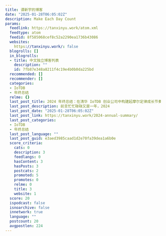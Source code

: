 ```yaml
---
title: 谭新宇的博客
date: "2025-01-28T06:05:02Z"
description: Make Each Day Count
params:
  feedlink: https://tanxinyu.work/atom.xml
  feedtype: atom
  feedid: 8f585068cef8c52a2290ea1736b43086
  websites:
    https://tanxinyu.work/: false
  blogrolls: []
  in_blogrolls:
  - title: 中文独立博客列表
    description: ""
    id: 7fb87e348a8211f4c19e4b0b0da225bd
  recommended: []
  recommender: []
  categories:
  - IoTDB
  - 年终总结
  relme: {}
  last_post_title: 2024 年终总结：在清华 IoTDB 创业公司中构建起摩尔定律成长节奏
  last_post_description: 前言忙忙碌碌又是一年，2024
  last_post_date: "2025-01-28T06:05:02Z"
  last_post_link: https://tanxinyu.work/2024-annual-summary/
  last_post_categories:
  - IoTDB
  - 年终总结
  last_post_language: ""
  last_post_guid: e3aed3985caad1d2e70fa39dea1a6b0e
  score_criteria:
    cats: 0
    description: 3
    feedlangs: 0
    hasContent: 3
    hasPosts: 3
    postcats: 2
    promoted: 5
    promotes: 0
    relme: 0
    title: 3
    website: 1
  score: 20
  ispodcast: false
  isnoarchive: false
  innetwork: true
  language: ""
  postcount: 20
  avgpostlen: 224
---
```

